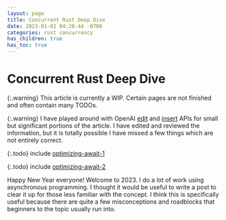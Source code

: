 ```yaml
---
layout: page
title: Concurrent Rust Deep Dive
date: 2023-01-01 04:20:44 -0700
categories: rust concurrency
has_children: true
has_toc: true
---
```


# Concurrent Rust Deep Dive

{:.warning}
This article is currently a WIP. Certain pages are not finished and often contain many TODOs.

{:.warning}
I have played around with OpenAI [edit](https://beta.openai.com/docs/guides/completion/editing-text) and [insert](https://beta.openai.com/docs/guides/completion/inserting-text) 
APIs for small but significant portions of the article. I have edited and reviewed the information, but it is totally possible I have missed a few things which are not entirely correct.

{:.todo}
include [optimizing-await-1](https://tmandry.gitlab.io/blog/posts/optimizing-await-1/)

{:.todo}
include [optimizing-await-2](https://tmandry.gitlab.io/blog/posts/optimizing-await-2/)

Happy New Year everyone! Welcome to 2023. I do a lot of work using asynchronous programming. I thought it would
be useful to write a post to clear it up for those less familiar with the concept. I think this is specifically
useful because there are quite a few misconceptions and roadblocks that beginners to the topic usually run into.
